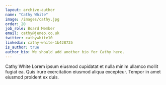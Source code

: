 ```yaml
---
layout: archive-author
name: "Cathy White"
image: /images/cathy.jpg
order: 20
job_role: Board Member
email: cathy@jeneo.co.uk
twitter: cathywhite10
linkedin: cathy-white-1b428725
is_author: true
author_bio: We should add another bio for Cathy here.
---
```

Cathy White Lorem ipsum eiusmod cupidatat et nulla minim ullamco mollit fugiat ea. Quis irure exercitation eiusmod aliqua excepteur. Tempor in amet eiusmod proident ex duis.